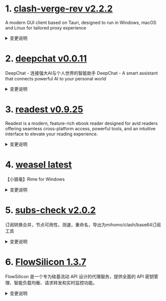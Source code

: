 
# 1. [clash-verge-rev v2.2.2](https://github.com/clash-verge-rev/clash-verge-rev/releases/tag/v2.2.2)  
A modern GUI client based on Tauri, designed to run in Windows, macOS and Linux for tailored proxy experience
<details>
<summary>变更说明</summary>

## v2.2.2

| Dark                             | Light                             |
| -------------------------------- | --------------------------------- |
| ![预览](./docs/preview_dark.png) | ![预览](./docs/preview_light.png) |

**发行代号：拓**

感谢 Tunglies 对 Verge 后端重构，性能优化做出的重大贡献！

...  

</details>

# 2. [deepchat v0.0.11](https://github.com/ThinkInAIXYZ/deepchat/releases/tag/v0.0.11)  
DeepChat - 连接强大AI与个人世界的智能助手 DeepChat - A smart assistant that connects powerful AI to your personal world
<details>
<summary>变更说明</summary>

🚀 DeepChat 0.0.11 正式发布 | 重新定义你的 AI 对话体验！
—— 更强大，更灵活，更智能，开启高效沟通新高度 🌟

✨ 本次主要更新内容 ✨
* MCP 服务支持重磅上线
* 支持新的 gemini 2.5 pro模型
* 修复无法保存 Key 的问题
* 其他体验优化和bug修复
 
## MCP 样例
...  

</details>

# 3. [readest v0.9.25](https://github.com/readest/readest/releases/tag/v0.9.25)  
Readest is a modern, feature-rich ebook reader designed for avid readers offering seamless cross-platform access, powerful tools, and an intuitive interface to elevate your reading experience.
<details>
<summary>变更说明</summary>

## Release Highlight
* Support exporting annotations in markdown format
* Support importing TXT files
* Support setting reader language in the UI
* Add bottom action bar on mobile platforms
* Various fixes on layout settings and styles

## What's Changed
* fix: dismiss popup footnotes on window resize, also closes  and closes  by @chrox in https://github.com/readest/readest/pull/638
* fix: various fixes on layout settings and styles, closes  by @chrox in https://github.com/readest/readest/pull/644
...  

</details>

# 4. [weasel latest](https://github.com/rime/weasel/releases/tag/latest)  
【小狼毫】Rime for Windows
<details>
<summary>变更说明</summary>

## Bug Fixes
- **RimeWithWeasel**: avoid vim_mode misoperations () [](https://github.com/rime/weasel/pull/1543) ([fxliang](https://github.com/rime/weasel/commit/c2beb41a63567de7b9399ede13db65f0d3254221))  

</details>

# 5. [subs-check v2.0.2](https://github.com/beck-8/subs-check/releases/tag/v2.0.2)  
订阅转换合并，节点可用性，测速，重命名，导出为mihomo/clash/base64订阅工具
<details>
<summary>变更说明</summary>

**注意！！！这是一个有不兼容功能的版本更新**
主要更新了以下内容
1. 支持输出10种+订阅类型，几乎任何设备、客户端都支持
2. 支持直接输出mihomo/clash.meta带规则的订阅链接（小白强推）
3. 内置sub-store，高阶玩家可自定义更多内容
4. 支持几乎所有主流协议，并且参数均解析正确，所以筛选出来的节点会变得更多

> 等价交换

代价
...  

</details>

# 6. [FlowSilicon 1.3.7](https://github.com/HanHai-Space/FlowSilicon/releases/tag/1.3.7)  
FlowSilicon 是一个专为硅基流动 API 设计的代理服务，提供全面的 API 密钥管理、智能负载均衡、请求转发和实时监控功能。
<details>
<summary>变更说明</summary>

### Bug修复

- [x] Linux(Ubuntu24.04.2 LTS)打包失败
  + 解决: 将 `libappindicator3-dev` -> `libayatana-appindicator3-dev`
- [x] 禁用按钮功能失效
  + 解决: 正确读取数据库

---

### 功能新增
...  

</details>

